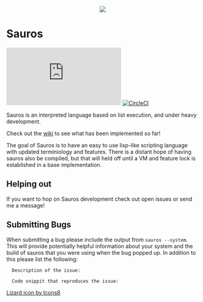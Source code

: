 <p align="center">
  <img src="https://img.icons8.com/ios-glyphs/90/null/lizard.png"/>
</p>

# Sauros


[![GitHub license](https://badgen.net/github/license/Naereen/Strapdown.js)](https://github.com/bosley/sauros/blob/main/LICENSE)
[![CircleCI](https://dl.circleci.com/status-badge/img/gh/bosley/sauros/tree/main.svg?style=svg)](https://dl.circleci.com/status-badge/redirect/gh/bosley/sauros/tree/main)

Sauros is an interpreted language based on list execution, and under heavy development. 

Check out the [wiki](https://github.com/bosley/sauros/wiki) to see what has been implemented so far!

The goal of Sauros is to have an easy to use lisp-like scripting language with updated terminiology and features. 
There is a distant hope of having sauros also be compiled, but that will held off until a VM and feature lock is established in a base implementation. 

## Helping out

If you want to hop on Sauros development check out open issues or send me a message!

## Submitting Bugs

When submitting a bug please include the output from `sauros --system`. This will provide potentially helpful information about your system and the build of sauros that you were using when the bug popped up. In addition to this please list the following:

```
  Description of the issue:

  Code snippit that reproduces the issue:
```


<a target="_blank" href="https://icons8.com/icon/103610/lizard">Lizard icon by Icons8</a>

